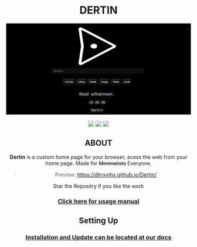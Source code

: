 
<div align="center">
  <h1>DERTIN</h1>
  
<a href="dhrxvjhx.github.io/Dertin" target="_blank"> <img src="img/Dertin.png"> </a>

[![](https://img.shields.io/github/license/dhrxvjhx/Dertin?style=for-the-badge)](https://github.com/dhrxvjhx/Dertin/blob/master/LICENSE)
[![](https://img.shields.io/github/v/release/dhrxvjhx/Dertin?style=for-the-badge)](https://github.com/dhrxvjhx/Dertin/releases)
[![](https://img.shields.io/badge/dynamic/json?label=edge%20add-on&style=for-the-badge&prefix=v&query=%24.version&url=https%3A%2F%2Fmicrosoftedge.microsoft.com%2Faddons%2Fgetproductdetailsbycrxid%2Febmeekkcolklpifhadddodpdmdocipof)](https://microsoftedge.microsoft.com/addons/detail/dertin/ebmeekkcolklpifhadddodpdmdocipof)
<!--
[![](https://img.shields.io/badge/dynamic/json?label=edge%20rating&suffix=/5&query=%24.averageRating&url=https%3A%2F%2Fmicrosoftedge.microsoft.com%2Faddons%2Fgetproductdetailsbycrxid%2Febmeekkcolklpifhadddodpdmdocipof&style=for-the-badge)](https://microsoftedge.microsoft.com/addons/detail/dertin/ebmeekkcolklpifhadddodpdmdocipof)-->


## ABOUT
**Dertin** is a custom home page for your browser, acess the web from your home page. Made for ~~Minimalists~~ Everyone.

> Preview: https://dhrxvjhx.github.io/Dertin/

Star the Repositry if you like the work

### [Click here for usage manual](https://github.com/dhrxvjhx/Dertin/wiki/Features)

## Setting Up
### [Installation and Update can be located at our docs](https://github.com/dhrxvjhx/Dertin/wiki/Installation&Update)
</div>
